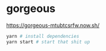 # gorgeous

https://gorgeous-mtubtcsrfw.now.sh/

```bash
yarn # install dependencies
yarn start # start that shit up
```